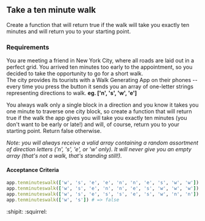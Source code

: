 ## Take a ten minute walk

Create a function that will return true if the walk will take you exactly ten minutes and will return you to your starting point.

### Requirements

You are meeting a friend in New York City, where all roads are laid out in a perfect grid. You arrived ten minutes too early to the appointment, so you decided to take the opportunity to go for a short walk.<br>
The city provides its tourists with a Walk Generating App on their phones -- every time you press the button it sends you an array of one-letter strings representing directions to walk. **eg. ['n', 's', 'w', 'e']**

You always walk only a single block in a direction and you know it takes you one minute to traverse one city block, so create a function that will return true if the walk the app gives you will take you exactly ten minutes (you don't want to be early or late!) and will, of course, return you to your starting point. Return false otherwise.

_Note: you will always receive a valid array containing a random assortment of direction letters ('n', 's', 'e', or 'w' only). It will never give you an empty array (that's not a walk, that's standing still!)._

#### Acceptance Criteria
```ruby
app.tenminuteswalk(['w', 's', 'e', 'e', 'n', 'n', 'e', 's', 'w', 'w']) # => true
app.tenminuteswalk(['w', 's', 'e', 'n', 'n', 'e', 's', 'w', 'w', 'w']) # => false
app.tenminuteswalk(['w', 's', 'e', 's', 's', 'e', 's', 'w', 'n', 'n']) # => false
app.tenminuteswalk(['w', 's']) # => false
```
:shipit:
:squirrel:
